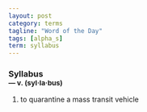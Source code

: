 ```yaml
---
layout: post
category: terms
tagline: "Word of the Day"
tags: [alpha_s]
term: syllabus
---
```


<h3>Syllabus<br/> <small>&mdash; v. (syl<span>&middot;</span>la<span>&middot;</span>bus)</small></h3>
<p><ol><li>to quarantine a mass transit vehicle</li>
</ol></p>
